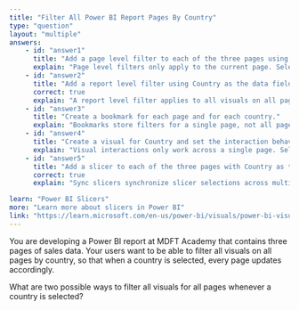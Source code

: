 ```yaml
---
title: "Filter All Power BI Report Pages By Country"
type: "question"
layout: "multiple"
answers:
    - id: "answer1"
      title: "Add a page level filter to each of the three pages using Country as the data field."
      explain: "Page level filters only apply to the current page. Selecting a country would only update the current page."
    - id: "answer2"
      title: "Add a report level filter using Country as the data field."
      correct: true
      explain: "A report level filter applies to all visuals on all pages."
    - id: "answer3"
      title: "Create a bookmark for each page and for each country."
      explain: "Bookmarks store filters for a single page, not all pages. Selecting a bookmark would only update a single page."
    - id: "answer4"
      title: "Create a visual for Country and set the interaction behavior for each of the other visuals."
      explain: "Visual interactions only work across a single page. Selecting a country would only affect the visuals on the same page."
    - id: "answer5"
      title: "Add a slicer to each of the three pages with Country as the field and configure Sync slicers."
      correct: true
      explain: "Sync slicers synchronize slicer selections across multiple pages. Selecting a country will update all slicers on all pages simultaneously."

learn: "Power BI Slicers"
more: "Learn more about slicers in Power BI"
link: "https://learn.microsoft.com/en-us/power-bi/visuals/power-bi-visualization-slicers?tabs=powerbi-desktop"
---
```

You are developing a Power BI report at MDFT Academy that contains three pages of sales data. Your users want to be able to filter all visuals on all pages by country, so that when a country is selected, every page updates accordingly.

What are two possible ways to filter all visuals for all pages whenever a country is selected?
